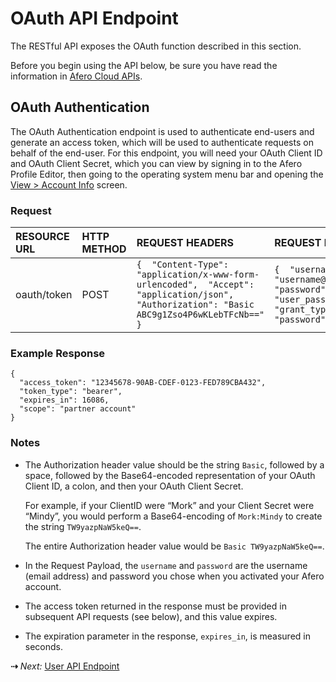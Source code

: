 # OAuth API Endpoint

The RESTful API exposes the OAuth function described in this section.

Before you begin using the API below, be sure you have read the information in [Afero Cloud APIs](../CloudAPIs).



## OAuth Authentication

The OAuth Authentication endpoint is used to authenticate end-users and generate an access token, which will be used to authenticate requests on behalf of the end-user. For this endpoint, you will need your OAuth Client ID and OAuth Client Secret, which you can view by signing in to the Afero Profile Editor, then going to the operating system menu bar and opening the [View > Account Info](../SelectProject#APE-MyAccount) screen.

### Request

| RESOURCE URL | HTTP METHOD | REQUEST HEADERS                                              | REQUEST PAYLOAD                                              |
| :----------- | :---------- | :----------------------------------------------------------- | :----------------------------------------------------------- |
| oauth/token  | POST        | `{  "Content-Type": "application/x-www-form-urlencoded",  "Accept": "application/json",  "Authorization": "Basic ABC9g1Zso4P6wKLebTFcNb==" }` | `{  "username": "username@example.io",  "password": "user_password",  "grant_type": "password" }` |

### Example Response

```
{
  "access_token": "12345678-90AB-CDEF-0123-FED789CBA432",
  "token_type": "bearer",
  "expires_in": 16086,
  "scope": "partner account"
}
```

### Notes

- The Authorization header value should be the string `Basic`, followed by a space, followed by the Base64-encoded representation of your OAuth Client ID, a colon, and then your OAuth Client Secret.

  For example, if your ClientID were “Mork” and your Client Secret were “Mindy”, you would perform a Base64-encoding of `Mork:Mindy` to create the string `TW9yazpNaW5keQ==`.

  The entire Authorization header value would be `Basic TW9yazpNaW5keQ==`.

- In the Request Payload, the `username` and `password` are the username (email address) and password you chose when you activated your Afero account.

- The access token returned in the response must be provided in subsequent API requests (see below), and this value expires.

- The expiration parameter in the response, `expires_in`, is measured in seconds.

 **&#8674;** *Next:* [User API Endpoint](../API-UserEndpoints)